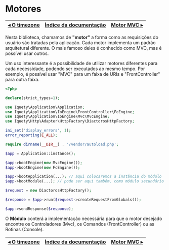 # Motores

[◂ O timezone](03-timezone.md) | [Índice da documentação](indice.md) | [Motor MVC ▸](05-motor-mvc.md)
-- | -- | --

Nesta biblioteca, chamamos de **"motor"** a forma como as requisições do usuário
são tratadas pela aplicação. Cada motor implementa um padrão arquitetural diferente.
O mais famoso deles é conhecido como MVC, mas é possível usar outros.

Um uso interessante é a possibilidade de utilizar motores diferentes para cada
necessidade, podendo ser executados ao mesmo tempo. Por exemplo, é possível usar
"MVC" para um faixa de URIs e "FrontController" para outra faixa.

```php
<?php

declare(strict_types=1);

use Iquety\Application\Application;
use Iquety\Application\IoEngine\FrontController\FcEngine;
use Iquety\Application\IoEngine\Mvc\MvcEngine;
use Iquety\Http\Adapter\HttpFactory\DiactorosHttpFactory;

ini_set('display_errors', 1);
error_reporting(E_ALL);

require dirname(__DIR__) . '/vendor/autoload.php';

$app = Application::instance();

$app->bootEngine(new MvcEngine());
$app->bootEngine(new FcEngine());

$app->bootApplication(...); // aqui colocaremos a instância do módulo
$app->bootModule(...); // pode ser aqui também, como módulo secundário

$request = new DiactorosHttpFactory();

$response = $app->run($request->createRequestFromGlobals());

$app->sendResponse($response);
```

O **Módulo** conterá a implementação necessária para que o motor desejado encontre
os Controladores (Mvc), os Comandos (FrontController) ou as Rotinas (Console).

[◂ O timezone](03-timezone.md) | [Índice da documentação](indice.md) | [Motor MVC ▸](05-motor-mvc.md)
-- | -- | --
